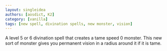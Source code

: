 ```yaml
---
layout: singleidea
authors: [aosdict, K2]
category: [vanilla]
tags: [new spell, divination spells, new monster, vision]
---
```

A level 5 or 6 divination spell that creates a tame speed 0 monster. This new
sort of monster gives you permanent vision in a radius around it if it is tame.
